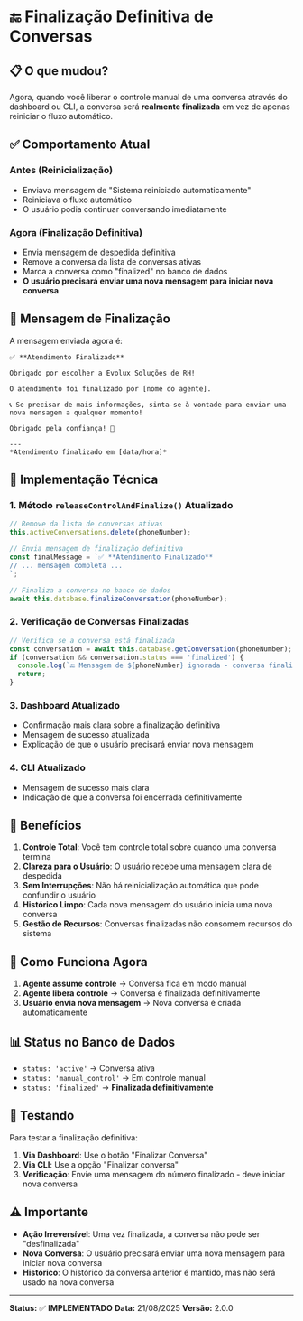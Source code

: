 # 🔚 Finalização Definitiva de Conversas

## 📋 O que mudou?

Agora, quando você liberar o controle manual de uma conversa através do dashboard ou CLI, a conversa será **realmente finalizada** em vez de apenas reiniciar o fluxo automático.

## ✅ Comportamento Atual

### Antes (Reinicialização)
- Enviava mensagem de "Sistema reiniciado automaticamente"
- Reiniciava o fluxo automático
- O usuário podia continuar conversando imediatamente

### Agora (Finalização Definitiva)
- Envia mensagem de despedida definitiva
- Remove a conversa da lista de conversas ativas
- Marca a conversa como "finalized" no banco de dados
- **O usuário precisará enviar uma nova mensagem para iniciar nova conversa**

## 📱 Mensagem de Finalização

A mensagem enviada agora é:

```
✅ **Atendimento Finalizado**

Obrigado por escolher a Evolux Soluções de RH!

O atendimento foi finalizado por [nome do agente].

📞 Se precisar de mais informações, sinta-se à vontade para enviar uma nova mensagem a qualquer momento!

Obrigado pela confiança! 🙏

---
*Atendimento finalizado em [data/hora]*
```

## 🔧 Implementação Técnica

### 1. Método `releaseControlAndFinalize()` Atualizado

```javascript
// Remove da lista de conversas ativas
this.activeConversations.delete(phoneNumber);

// Envia mensagem de finalização definitiva
const finalMessage = `✅ **Atendimento Finalizado**
// ... mensagem completa ...
`;

// Finaliza a conversa no banco de dados
await this.database.finalizeConversation(phoneNumber);
```

### 2. Verificação de Conversas Finalizadas

```javascript
// Verifica se a conversa está finalizada
const conversation = await this.database.getConversation(phoneNumber);
if (conversation && conversation.status === 'finalized') {
  console.log(`🔚 Mensagem de ${phoneNumber} ignorada - conversa finalizada`);
  return;
}
```

### 3. Dashboard Atualizado

- Confirmação mais clara sobre a finalização definitiva
- Mensagem de sucesso atualizada
- Explicação de que o usuário precisará enviar nova mensagem

### 4. CLI Atualizado

- Mensagem de sucesso mais clara
- Indicação de que a conversa foi encerrada definitivamente

## 🎯 Benefícios

1. **Controle Total**: Você tem controle total sobre quando uma conversa termina
2. **Clareza para o Usuário**: O usuário recebe uma mensagem clara de despedida
3. **Sem Interrupções**: Não há reinicialização automática que pode confundir o usuário
4. **Histórico Limpo**: Cada nova mensagem do usuário inicia uma nova conversa
5. **Gestão de Recursos**: Conversas finalizadas não consomem recursos do sistema

## 🔄 Como Funciona Agora

1. **Agente assume controle** → Conversa fica em modo manual
2. **Agente libera controle** → Conversa é finalizada definitivamente
3. **Usuário envia nova mensagem** → Nova conversa é criada automaticamente

## 📊 Status no Banco de Dados

- `status: 'active'` → Conversa ativa
- `status: 'manual_control'` → Em controle manual
- `status: 'finalized'` → **Finalizada definitivamente**

## 🧪 Testando

Para testar a finalização definitiva:

1. **Via Dashboard**: Use o botão "Finalizar Conversa"
2. **Via CLI**: Use a opção "Finalizar conversa"
3. **Verificação**: Envie uma mensagem do número finalizado - deve iniciar nova conversa

## ⚠️ Importante

- **Ação Irreversível**: Uma vez finalizada, a conversa não pode ser "desfinalizada"
- **Nova Conversa**: O usuário precisará enviar uma nova mensagem para iniciar nova conversa
- **Histórico**: O histórico da conversa anterior é mantido, mas não será usado na nova conversa

---

**Status:** ✅ **IMPLEMENTADO**
**Data:** 21/08/2025
**Versão:** 2.0.0

